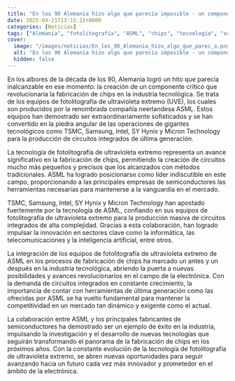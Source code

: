 ```yaml
---
title: "En los 90 Alemania hizo algo que parecía imposible - un componente crítico de las máquinas actuales de fabricación de chips"
date: 2025-04-21T13:15:21+0000
categories: [Noticias]
tags: ["Alemania", "fotolitografía", "ASML", "chips", "tecnología", "semiconductores", "circuitos integrados."]
cover:
  image: "/images/noticias/En_los_90_Alemania_hizo_algo_que_parec_a.png"
  alt: "En los 90 Alemania hizo algo que parecía imposible - un componente crítico de las máquinas actuales de fabricación de chips"
  hidden: false
---
```


En los albores de la década de los 90, Alemania logró un hito que parecía inalcanzable en ese momento: la creación de un componente crítico que revolucionaría la fabricación de chips en la industria tecnológica. Se trata de los equipos de fotolitografía de ultravioleta extremo (UVE), los cuales son producidos por la renombrada compañía neerlandesa ASML. Estos equipos han demostrado ser extraordinariamente sofisticados y se han convertido en la piedra angular de las operaciones de gigantes tecnológicos como TSMC, Samsung, Intel, SY Hynix y Micron Technology para la producción de circuitos integrados de última generación.

La tecnología de fotolitografía de ultravioleta extremo representa un avance significativo en la fabricación de chips, permitiendo la creación de circuitos mucho más pequeños y precisos que los alcanzados con métodos tradicionales. ASML ha logrado posicionarse como líder indiscutible en este campo, proporcionando a las principales empresas de semiconductores las herramientas necesarias para mantenerse a la vanguardia en el mercado.

TSMC, Samsung, Intel, SY Hynix y Micron Technology han apostado fuertemente por la tecnología de ASML, confiando en sus equipos de fotolitografía de ultravioleta extremo para la producción masiva de circuitos integrados de alta complejidad. Gracias a esta colaboración, han logrado impulsar la innovación en sectores clave como la informática, las telecomunicaciones y la inteligencia artificial, entre otros.

La integración de los equipos de fotolitografía de ultravioleta extremo de ASML en los procesos de fabricación de chips ha marcado un antes y un después en la industria tecnológica, abriendo la puerta a nuevas posibilidades y avances revolucionarios en el campo de la electrónica. Con la demanda de circuitos integrados en constante crecimiento, la importancia de contar con herramientas de última generación como las ofrecidas por ASML se ha vuelto fundamental para mantener la competitividad en un mercado tan dinámico y exigente como el actual.

La colaboración entre ASML y los principales fabricantes de semiconductores ha demostrado ser un ejemplo de éxito en la industria, impulsando la investigación y el desarrollo de nuevas tecnologías que seguirán transformando el panorama de la fabricación de chips en los próximos años. Con la constante evolución de la tecnología de fotolitografía de ultravioleta extremo, se abren nuevas oportunidades para seguir avanzando hacia un futuro cada vez más innovador y prometedor en el ámbito de la electrónica.
